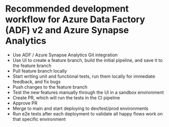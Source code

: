 # Recommended development workflow for Azure Data Factory (ADF) v2 and Azure Synapse Analytics

* Use ADF / Azure Synapse Analytics Git integration
* Use UI to create a feature branch, build the initial pipeline, and save it to the feature branch
* Pull feature branch locally
* Start writing unit and functional tests, run them locally for immediate feedback, and fix bugs
* Push changes to the feature branch
* Test the new features manually through the UI in a sandbox environment
* Create PR, which will run the tests in the CI pipeline
* Approve PR
* Merge to main and start deploying to dev/test/prod environments
* Run e2e tests after each deployment to validate all happy flows work on that specific environment

